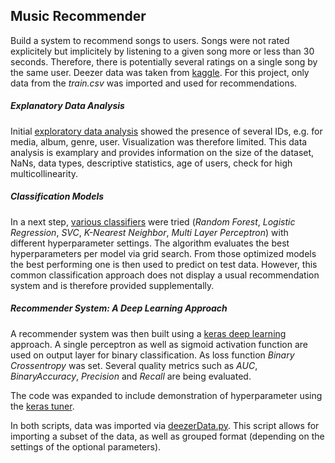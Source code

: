 ## Music Recommender

Build a system to recommend songs to users. Songs were not rated explicitely but implicitely by listening to a given song more or less than 30 seconds. Therefore, there is potentially several ratings on a single song by the same user.
Deezer data was taken from [kaggle](https://www.kaggle.com/c/dsg17-online-phase/data). For this project, only data from the *train.csv* was imported and used for recommendations.


##### Explanatory Data Analysis

Initial [exploratory data analysis](EDA.ipynb) showed the presence of several IDs, e.g. for media, album, genre, user. Visualization was therefore limited. This data analysis is examplary and provides information on the size of the dataset, NaNs, data types, descriptive statistics, age of users, check for high multicollinearity.


##### Classification Models

In a next step, [various classifiers](variousClassifiers.py) were tried (*Random Forest*, *Logistic Regression*, *SVC*, *K-Nearest Neighbor*, *Multi Layer Perceptron*) with different hyperparameter settings. The algorithm evaluates the best hyperparameters per model via grid search. From those optimized models the best performing one is then used to predict on test data. However, this common classification approach does not display a usual recommendation system and is therefore provided supplementally.


##### Recommender System: A Deep Learning Approach

A recommender system was then built using a [keras deep learning](keras_deepLearning.py) approach. A single perceptron as well as sigmoid activation function are used on output layer for binary classification. As loss function *Binary Crossentropy* was set. Several quality metrics such as *AUC*, *BinaryAccuracy*, *Precision* and *Recall* are being evaluated.

The code was expanded to include demonstration of hyperparameter using the [keras tuner](keras_deepLearning_KerasTuner.py).

In both scripts, data was imported via [deezerData.py](deezerData.py). This script allows for importing a subset of the data, as well as grouped format (depending on the settings of the optional parameters).
